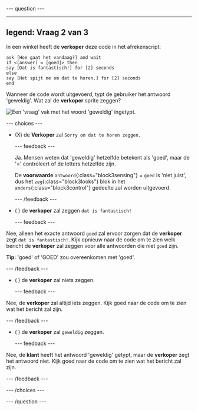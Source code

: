 
--- question ---

---
legend: Vraag 2 van 3
---

In een winkel heeft de **verkoper** deze code in het afrekenscript:

```blocks3
ask [Hoe gaat het vandaag?] and wait
if <(answer) = [goed]> then
say [Dat is fantastisch!] for [2] seconds
else
say [Het spijt me om dat te horen.] for [2] seconds
end
```

Wanneer de code wordt uitgevoerd, typt de gebruiker het antwoord 'geweldig'. Wat zal de **verkoper** sprite zeggen?

![Een 'vraag' vak met het woord 'geweldig' ingetypt.](images/quiz2.png)

--- choices ---

- (X) de **Verkoper** zal `Sorry om dat te horen zeggen.`

  --- feedback ---

  Ja. Mensen weten dat 'geweldig' hetzelfde betekent als 'goed', maar de '=' controleert of de letters hetzelfde zijn.

  De **voorwaarde** `antwoord`{:class="block3sensing"} = `goed` is 'niet juist', dus het `zeg`{:class="block3looks"} blok in het `anders`{:class="block3control"} gedeelte zal worden uitgevoerd.

  --- /feedback ---

- ( ) de **verkoper** zal zeggen `dat is fantastisch!`

  --- feedback ---

Nee, alleen het exacte antwoord `goed` zal ervoor zorgen dat de **verkoper** zegt `dat is fantastisch!`. Kijk opnieuw naar de code om te zien welk bericht de **verkoper** zal zeggen voor alle antwoorden die niet `goed` zijn.

**Tip:** 'goed' of 'GOED' zou overeenkomen met 'goed'.

  --- /feedback ---

- ( ) de **verkoper** zal niets zeggen.

  --- feedback ---

Nee, de **verkoper** zal altijd iets zeggen. Kijk goed naar de code om te zien wat het bericht zal zijn.

  --- /feedback ---

- ( ) de **verkoper** zal `geweldig` zeggen.

  --- feedback ---

Nee, de **klant** heeft het antwoord 'geweldig' getypt, maar de **verkoper** zegt het antwoord niet. Kijk goed naar de code om te zien wat het bericht zal zijn.

  --- /feedback ---

--- /choices ---

--- /question ---
